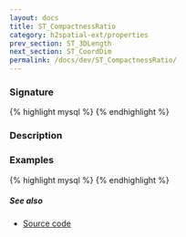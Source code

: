 ```yaml
---
layout: docs
title: ST_CompactnessRatio
category: h2spatial-ext/properties
prev_section: ST_3DLength
next_section: ST_CoordDim
permalink: /docs/dev/ST_CompactnessRatio/
---
```

 
### Signature

{% highlight mysql %}
{% endhighlight %}

### Description


### Examples

{% highlight mysql %}
{% endhighlight %}

##### See also

* [Source code](https://github.com/irstv/H2GIS/blob/master/h2spatial-ext/src/main/java/org/h2gis/h2spatialext/function/spatial/properties/ST_CompactnessRatio.java)
